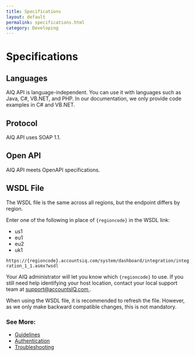 ```yaml
---
title: Specifications
layout: default
permalink: specifications.html
category: Developing
---
```


# Specifications 

## Languages
AIQ API is language-independent. You can use it with languages such as Java, C#, VB.NET, and PHP. In our documentation, we only provide code examples in C# and VB.NET.

## Protocol
AIQ API uses SOAP 1.1.

## Open API 
AIQ API meets OpenAPI specifications.

## WSDL File 
The WSDL file is the same across all regions, but the endpoint differs by region. 

Enter one of the following in place of `{regioncode}` in the WSDL link:
- us1
- eu1
- eu2
- uk1

`https://{regioncode}.accountsiq.com/system/dashboard/integration/integration_1_1.asmx?wsdl`

Your AIQ administrator will let you know which `{regioncode}` to use. If you still need help identifying your host location, contact your local support team at [support@accountsIQ.com ](mailto:support@accountsIQ.com).

When using the WSDL file, it is recommended to refresh the file. However, as we only make backward compatible changes, this is not mandatory.

### See More:
- [Guidelines](/pages/guidelines/)
- [Authentication](/pages/authentication/)
- [Troubleshooting](/pages/troubleshooting/)

